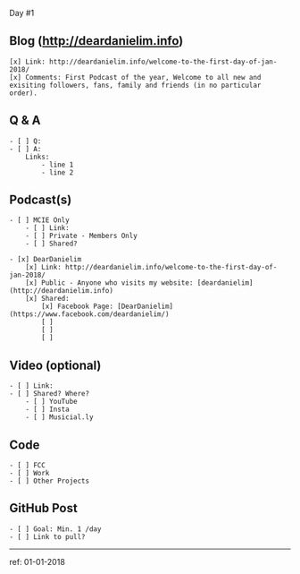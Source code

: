 Day #1

## Blog (http://deardanielim.info)
    [x] Link: http://deardanielim.info/welcome-to-the-first-day-of-jan-2018/
    [x] Comments: First Podcast of the year, Welcome to all new and exisiting followers, fans, family and friends (in no particular order).

## Q & A
    - [ ] Q: 
    - [ ] A:
        Links:
            - line 1 
            - line 2

## Podcast(s)
    - [ ] MCIE Only
        - [ ] Link: 
        - [ ] Private - Members Only
        - [ ] Shared?

    - [x] DearDanielim
        [x] Link: http://deardanielim.info/welcome-to-the-first-day-of-jan-2018/
        [x] Public - Anyone who visits my website: [deardanielim](http://deardanielim.info)
        [x] Shared:
            [x] Facebook Page: [DearDanielim](https://www.facebook.com/deardanielim/)
            [ ]
            [ ]
            [ ]

## Video (optional)
    - [ ] Link: 
    - [ ] Shared? Where?
        - [ ] YouTube
        - [ ] Insta
        - [ ] Musicial.ly

## Code 
    - [ ] FCC
    - [ ] Work
    - [ ] Other Projects

## GitHub Post
    - [ ] Goal: Min. 1 /day
    - [ ] Link to pull?

---

ref: 01-01-2018
